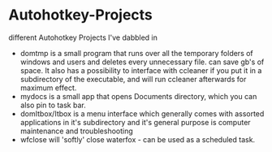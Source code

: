 # Autohotkey-Projects
different Autohotkey Projects I've dabbled in
* domtmp is a small program that runs over all the temporary folders of windows and users and deletes every unnecessary file. can save gb's of space. It also has a possibility to interface with ccleaner if you put it in a subdirectory of the executable, and will run ccleaner afterwards for maximum effect.
* mydocs is a small app that opens Documents directory, which you can also pin to task bar.
* domItbox/Itbox is a menu interface which generally comes with assorted applications in it's subdirectory and it's general purpose is computer maintenance and troubleshooting
* wfclose will 'softly' close waterfox - can be used as a scheduled task.
